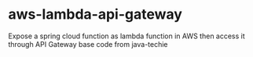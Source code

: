 # aws-lambda-api-gateway
Expose a spring cloud function as lambda function in AWS then access it through API Gateway
base code from java-techie

